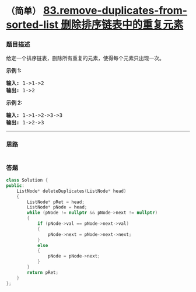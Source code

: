 # `（简单）` [83.remove-duplicates-from-sorted-list 删除排序链表中的重复元素](https://leetcode-cn.com/problems/remove-duplicates-from-sorted-list/)

### 题目描述
<p>给定一个排序链表，删除所有重复的元素，使得每个元素只出现一次。</p>

<p><strong>示例&nbsp;1:</strong></p>

<pre><strong>输入:</strong> 1->1->2
<strong>输出:</strong> 1->2
</pre>

<p><strong>示例&nbsp;2:</strong></p>

<pre><strong>输入:</strong> 1->1->2->3->3
<strong>输出:</strong> 1->2->3</pre>


---
### 思路
```
```



### 答题
``` C++
class Solution {
public:
    ListNode* deleteDuplicates(ListNode* head) 
	{
		ListNode* pRet = head;
		ListNode* pNode = head;
		while (pNode != nullptr && pNode->next != nullptr)
		{
			if (pNode->val == pNode->next->val)
			{
				pNode->next = pNode->next->next;
			}
			else
			{
                pNode = pNode->next;
			}
		}
		return pRet;
    }
};
```




